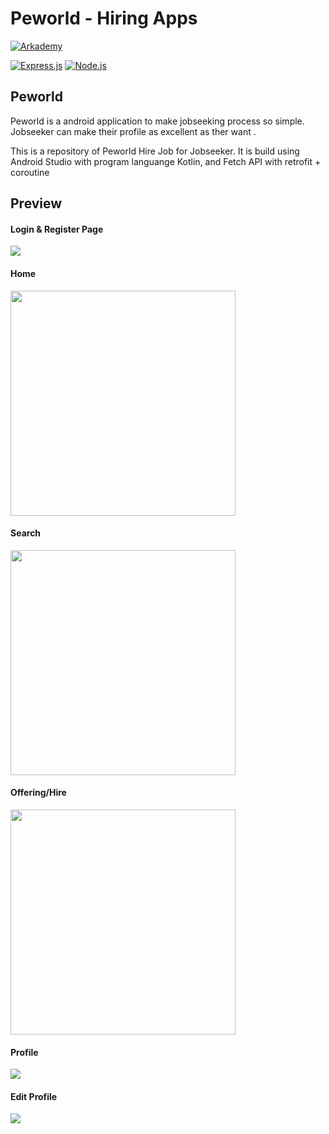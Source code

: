 # Peworld - Hiring Apps 

[![Arkademy](https://www.metranet.co.id/wp-content/uploads/2019/08/arkademy.png)](https://https://www.arkademy.com/)

[![Express.js](https://camo.githubusercontent.com/7cbc9dc51685ae8974c974e1a1f0f137ddc77caa/68747470733a2f2f696d672e736869656c64732e696f2f62616467652f457870726573732e6a732d342e782d6f72616e67652e7376673f7374796c653d726f756e6465642d737175617265)](https://expressjs.com/en/starter/installing.html) [![Node.js](https://camo.githubusercontent.com/e7f50cd316f69b3eb3d6b8796af1e894f1066493/68747470733a2f2f696d672e736869656c64732e696f2f62616467652f4e6f64652e6a732d762e31322e31332d677265656e2e7376673f7374796c653d726f756e6465642d737175617265)](https://nodejs.org/)


## Peworld
Peworld is a android application to make jobseeking process so simple. Jobseeker can make their profile as excellent as ther want .

This is a repository of Peworld Hire Job for Jobseeker. It is build using Android Studio with program languange Kotlin, and Fetch API with retrofit + coroutine

## Preview
#### Login & Register Page
<img src="Screenshot/Logres.png">

#### Home 
<img src="Screenshot/Home.jpg" width="360">

#### Search
<img src="Screenshot/search.jpg"  width="360">

#### Offering/Hire

<img src="Screenshot/offering_hire.jpg" width="360">

#### Profile

<img src="Screenshot/Profile.png">

#### Edit Profile
<img src="Screenshot/EditProfile.png">

